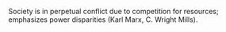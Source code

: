 Society is in perpetual conflict due to competition for resources; emphasizes power disparities (Karl Marx, C. Wright Mills).
